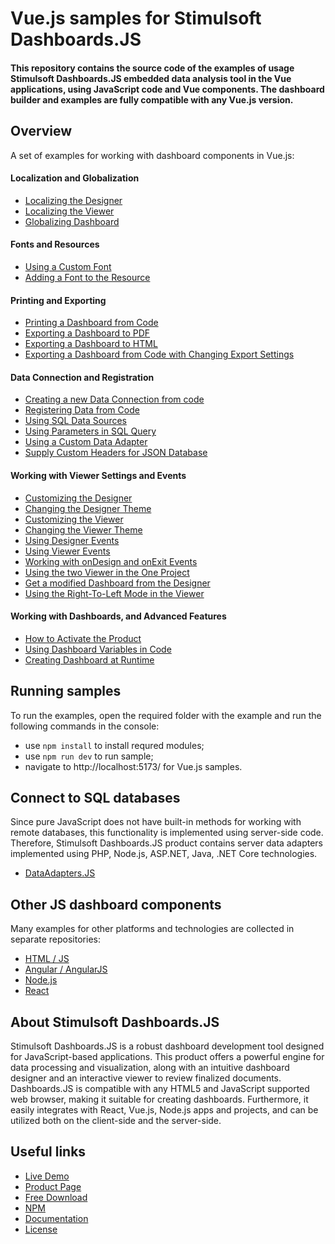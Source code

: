 # Vue.js samples for Stimulsoft Dashboards.JS

#### This repository contains the source code of the examples of usage Stimulsoft Dashboards.JS embedded data analysis tool in the Vue applications, using JavaScript code and Vue components. The dashboard builder and examples are fully compatible with any Vue.js version.

## Overview
A set of examples for working with dashboard components in Vue.js:

#### Localization and Globalization
* [Localizing the Designer](https://github.com/stimulsoft/Samples-Dashboards.JS-for-Vue.js/blob/main/src/Localizing%20the%20Designer.vue)
* [Localizing the Viewer](https://github.com/stimulsoft/Samples-Dashboards.JS-for-Vue.js/blob/main/src/Localizing%20the%20Viewer.vue)
* [Globalizing Dashboard](https://github.com/stimulsoft/Samples-Dashboards.JS-for-Vue.js/blob/main/src/Globalizing%20Dashboard.vue)

#### Fonts and Resources
* [Using a Custom Font](https://github.com/stimulsoft/Samples-Dashboards.JS-for-Vue.js/blob/main/src/Using%20a%20Custom%20Font.vue)
* [Adding a Font to the Resource](https://github.com/stimulsoft/Samples-Dashboards.JS-for-Vue.js/blob/main/src/Adding%20a%20Font%20to%20the%20Resource.vue)

#### Printing and Exporting
* [Printing a Dashboard from Code](https://github.com/stimulsoft/Samples-Dashboards.JS-for-Vue.js/blob/main/src/Printing%20the%20Dashboard%20Template%20from%20Code.vue)
* [Exporting a Dashboard to PDF](https://github.com/stimulsoft/Samples-Dashboards.JS-for-Vue.js/blob/main/src/Exporting%20a%20Dashboard%20to%20PDF.vue)
* [Exporting a Dashboard to HTML](https://github.com/stimulsoft/Samples-Dashboards.JS-for-Vue.js/blob/main/src/Exporting%20a%20Dashboard%20to%20HTML.vue)
* [Exporting a Dashboard from Code with Changing Export Settings](https://github.com/stimulsoft/Samples-Dashboards.JS-for-Vue.js/blob/main/src/Exporting%20a%20Dashboard%20from%20Code%20with%20Changing%20Export%20Settings.vue)

#### Data Connection and Registration
* [Creating a new Data Connection from code](https://github.com/stimulsoft/Samples-Dashboards.JS-for-Vue.js/blob/main/src/Creating%20a%20new%20Data%20Connection%20from%20code.vue)
* [Registering Data from Code](https://github.com/stimulsoft/Samples-Dashboards.JS-for-Vue.js/blob/main/src/Registering%20Data%20from%20Code.vue)
* [Using SQL Data Sources](https://github.com/stimulsoft/Samples-Dashboards.JS-for-Vue.js/blob/main/src/Using%20SQL%20Data%20Sources.vue)
* [Using Parameters in SQL Query](https://github.com/stimulsoft/Samples-Dashboards.JS-for-Vue.js/blob/main/src/Using%20Parameters%20in%20SQL%20Query.vue)
* [Using a Custom Data Adapter](https://github.com/stimulsoft/Samples-Dashboards.JS-for-Vue.js/blob/main/src/Using%20a%20Custom%20Data%20Adapter.vue)
* [Supply Custom Headers for JSON Database](https://github.com/stimulsoft/Samples-Dashboards.JS-for-Vue.js/blob/main/src/Supply%20Custom%20Headers%20for%20JSON%20Database.vue)

#### Working with Viewer Settings and Events
* [Customizing the Designer](https://github.com/stimulsoft/Samples-Dashboards.JS-for-Vue.js/blob/main/src/Customizing%20the%20Designer.vue)
* [Changing the Designer Theme](https://github.com/stimulsoft/Samples-Dashboards.JS-for-Vue.js/blob/main/src/Changing%20the%20Designer%20Theme.vue)
* [Customizing the Viewer](https://github.com/stimulsoft/Samples-Dashboards.JS-for-Vue.js/blob/main/src/Customizing%20the%20Viewer.vue) 
* [Changing the Viewer Theme](https://github.com/stimulsoft/Samples-Dashboards.JS-for-Vue.js/blob/main/src/Changing%20the%20Viewer%20Theme.vue)
* [Using Designer Events](https://github.com/stimulsoft/Samples-Dashboards.JS-for-Vue.js/blob/main/src/Using%20Designer%20Events.vue)
* [Using Viewer Events](https://github.com/stimulsoft/Samples-Dashboards.JS-for-Vue.js/blob/main/src/Using%20Viewer%20Events.vue)
* [Working with onDesign and onExit Events](https://github.com/stimulsoft/Samples-Dashboards.JS-for-Vue.js/blob/main/src/Working%20with%20onDesign%20and%20onExit%20Events.vue)
* [Using the two Viewer in the One Project](https://github.com/stimulsoft/Samples-Dashboards.JS-for-Vue.js/blob/main/src/Using%20the%20two%20Viewer%20in%20the%20One%20Project.vue)
* [Get a modified Dashboard from the Designer](https://github.com/stimulsoft/Samples-Dashboards.JS-for-Vue.js/blob/main/src/Get%20a%20modified%20Dashboard%20from%20the%20Designer.vue)
* [Using the Right-To-Left Mode in the Viewer](https://github.com/stimulsoft/Samples-Dashboards.JS-for-Vue.js/blob/main/src/Using%20the%20Right-To-Left%20Mode%20in%20the%20Viewer.vue)

#### Working with Dashboards, and Advanced Features
* [How to Activate the Product](https://github.com/stimulsoft/Samples-Dashboards.JS-for-Vue.js/blob/main/src/How%20to%20Activate%20the%20Product.vue)
* [Using Dashboard Variables in Code](https://github.com/stimulsoft/Samples-Dashboards.JS-for-Vue.js/blob/main/src/Using%20Dashboard%20Variables%20in%20Code.vue)
* [Creating Dashboard at Runtime](https://github.com/stimulsoft/Samples-Dashboards.JS-for-Vue.js/blob/main/src/Creating%20Dashboard%20at%20Runtime.vue)

## Running samples
To run the examples, open the required folder with the example and run the following commands in the console:
* use `npm install` to install requred modules;
* use `npm run dev` to run sample;
* navigate to http://localhost:5173/ for Vue.js samples.

## Connect to SQL databases
Since pure JavaScript does not have built-in methods for working with remote databases, this functionality is implemented using server-side code. Therefore, Stimulsoft Dashboards.JS product contains server data adapters implemented using PHP, Node.js, ASP.NET, Java, .NET Core technologies.
* [DataAdapters.JS](https://github.com/stimulsoft/DataAdapters.JS)

## Other JS dashboard components
Many examples for other platforms and technologies are collected in separate repositories:
* [HTML / JS](https://github.com/stimulsoft/Samples-Dashboards.JS-for-HTML)
* [Angular / AngularJS](https://github.com/stimulsoft/Samples-Dashboards.JS-for-Angular)
* [Node.js](https://github.com/stimulsoft/Samples-Dashboards.JS-for-Node.js)
* [React](https://github.com/stimulsoft/Samples-Dashboards.JS-for-Vue.js)

## About Stimulsoft Dashboards.JS
Stimulsoft Dashboards.JS is a robust dashboard development tool designed for JavaScript-based applications. This product offers a powerful engine for data processing and visualization, along with an intuitive dashboard designer and an interactive viewer to review finalized documents. Dashboards.JS is compatible with any HTML5 and JavaScript supported web browser, making it suitable for creating dashboards. Furthermore, it easily integrates with React, Vue.js, Node.js apps and projects, and can be utilized both on the client-side and the server-side.

## Useful links
* [Live Demo](http://demo.stimulsoft.com/#Js)
* [Product Page](https://www.stimulsoft.com/en/products/dashboards-js)
* [Free Download](https://www.stimulsoft.com/en/downloads)
* [NPM](https://www.npmjs.com/package/stimulsoft-dashboards-js)
* [Documentation](https://www.stimulsoft.com/en/documentation/online/programming-manual/index.html?reports_js.htm)
* [License](LICENSE.md)